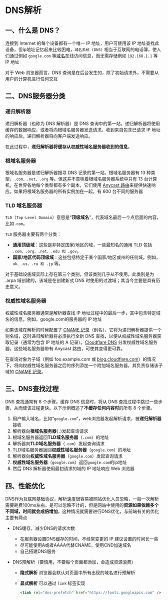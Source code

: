# DNS解析

## 一、什么是 DNS？

连接到 Internet 的每个设备都有一个唯一 IP 地址，用户可使用该 IP 地址查找此设备，但ip地址记忆起来比较困难，`域名系统 (DNS)` 相当于互联网的电话簿，使人们通过例如 `google.com` 等[域名](https://www.cloudflare.com/learning/dns/glossary/what-is-a-domain-name/)在线访问信息，而无需存储例如 `192.168.1.1` 等 IP 地址

对于 Web 浏览器而言，DNS 查询是在后台发生的，除了初始请求外，不需要从用户的计算机进行任何交互

## 二、DNS服务器分类

### 递归解析器

递归解析器（也称为 DNS 解析器）是 DNS 查询中的第一站。递归解析器将使用缓存的数据响应，或者将向根域名服务器发送请求。收到来自包含已请求 IP 地址的响应后，递归解析器将向客户端发送响应。

在此过程中，**递归解析器将缓存从权威性域名服务器收到的信息**。

### 根域名服务器

根域名服务器是递归解析器搜寻 DNS 记录的第一站。根域名服务器有 13 种类型，`.com、.net、.org` 等。但这并不意味着根域名服务器系统中只有 13 台计算机，在世界各地每个类型都有多个副本，它们使用 [Anycast 路由](https://www.cloudflare.com/learning/cdn/glossary/anycast-network/)来提供快速响应。如果将根域名服务器的所有实例加在一起，有 600 台不同的服务器

### TLD 域名服务器

`TLD`（`Top-Level Domain`）意思是“**顶级域名**”，代表域名最后一个点后面的内容，比如`.com`。

`TLD` 服务器主要有两个分类：

- **通用顶级域**：这些是非特定国家/地区的域，一些最知名的通用 TLD 包括 `.com、.org、.net、.edu 和 .gov`。
- **国家/地区代码顶级域**：这些包括特定于某个国家/地区或州的任何域。例如，`uk、.us、.ru 和 .jp` 等。

对于基础设施域实际上存在第三个类别，但该类别几乎从不使用。此类别是为 .arpa 域创建的，该域是在创建新式 DNS 时使用的过渡域；其当今主要是具有历史意义。

### 权威性域名服务器

权威性域名服务器通常是解析器查找 IP 地址过程中的最后一步，其中包含特定域名的信息，例如，google.com的服务器的 IP 地址

如果该域在解析的时候配置了 [CNAME 记录](https://www.cloudflare.com/learning/dns/dns-records/dns-cname-record/)（别名），它将为递归解析器提供一个别名域，这时递归解析器将必须执行全新 DNS 查找，以便从权威性域名服务器获取记录（通常为包含 IP 地址的 A 记录）。[Cloudflare DNS](https://www.cloudflare.com/dns/) 分发权威性域名服务器，这些域名服务器带有 Anycast 路由，可使其变得更可靠。

在查询对象为子域（例如 foo.example.com 或 [blog.cloudflare.com](https://blog.cloudflare.com/)）的情况下，将向权威性域名服务器之后的序列添加一个附加域名服务器，其负责存储该子域的 [CNAME 记录](https://www.cloudflare.com/learning/dns/dns-records/dns-cname-record/)。

## 三、DNS查找过程

DNS 查找通常有 8 个步骤。缓存 DNS 信息时，将从 DNS 查找过程中跳过一些步骤，从而使该过程更快。以下示例概述了**不缓存任何内容时**的所有 8 个步骤。

1. 用户输入域名，比如“`google.com`”，web浏览器发起解析请求，被**递归解析器**接收
2. 解析器向**根域名服务器**(`.`)发起查询请求
3. 根域名服务器返回**TLD域名服务器**（`.com`）的地址
4. 解析器向**TLD域名服务器**（`.com`）发起查询请求
5. TLD域名服务器返回**权威性域名服务器**（`google.com`）的地址
6. 解析器向**权威性域名服务器**（`google.com`）发起查询请求
7. **权威性域名服务器**（`google.com`）返回`google.com`的ip地址
8. 然后 DNS 解析器使用最初请求的域的 IP 地址响应 Web 浏览器

## 四、性能优化

DNS作为互联网基础协议，解析速度很容易被网站优化人员忽略，一般一次解析需要耗费100ms左右，是可以忽略不计的，但是网站中使用的**资源如果依赖多个不同域，时间就会成倍增加**，这种情况就需要进行DNS优化，与前端有关的优化主要有两点

- DNS缓存，减少DNS的请求次数

    - 在服务器设置DNS缓存的时间，不经常变更的 IP 建议设置的时间长一些
    - 尽可能使用A或者AAAA代替CNAME，使用CND加速域名
    - 自己搭建DNS服务

- DNS预解析（要慎用，不要每个页面都添加，会造成资源浪费）

    - **隐式解析** 浏览器会默认对页面中所有出现的域名进行预解析

    - **显式解析** 可以通过 `link` 标签实现

        ```html
        <link rel="dns-prefetch" href="https://fonts.googleapis.com" />
        ```

